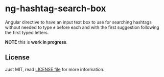 ng-hashtag-search-box
=====================

Angular directive to have an input text box to use for searching hashtags without needed to type `#` before each and with the first suggestion following the first typed letters.

__NOTE__ this is __work in progress__.


## License

Just MIT, read [LICENSE file](#LICENSE) for more information.
